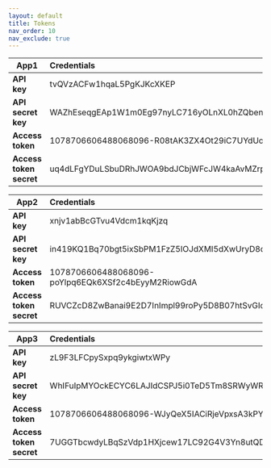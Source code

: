 ```yaml
---
layout: default
title: Tokens
nav_order: 10
nav_exclude: true
---
```


|**App1**|**Credentials**|
|---|:---|
|**API key**|tvQVzACFw1hqaL5PgKJKcXKEP|
|**API secret key**|WAZhEseqgEAp1W1m0Eg97nyLC716yOLnXL0hZQbenA9cjAV9ZN|
|**Access token**|1078706606488068096-R08tAK3ZX4Ot29iC7UYdUotUp20VKR|
|**Access token secret**|uq4dLFgYDuLSbuDRhJWOA9bdJCbjWFcJW4kaAvMZrpPgZ|

|**App2**|**Credentials**|
|---|:---|
|**API key**|xnjv1abBcGTvu4Vdcm1kqKjzq|
|**API secret key**|in419KQ1Bq70bgt5ixSbPM1FzZ5IOJdXMI5dXwUryD8qwqJOd1|
|**Access token**|1078706606488068096-poYlpq6EQk6XSf2c4bEyyM2RiowGdA|
|**Access token secret**|RUVCZcD8ZwBanai9E2D7InImpl99roPy5D8B07htSvGIc|

|**App3**|**Credentials**|
|---|:---|
|**API key**|zL9F3LFCpySxpq9ykgiwtxWPy|
|**API secret key**|WhIFuIpMYOckECYC6LAJIdCSPJ5i0TeD5Tm8SRWyWReO4tAuwV|
|**Access token**|1078706606488068096-WJyQeX5IACiRjeVpxsA3kPYIN1WHPm|
|**Access token secret**|7UGGTbcwdyLBqSzVdp1HXjcew17LC92G4V3Yn8utQDtao|
